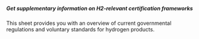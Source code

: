##### Get supplementary information on H2-relevant certification frameworks

This sheet provides you with an overview of current governmental regulations and voluntary standards for hydrogen products.
